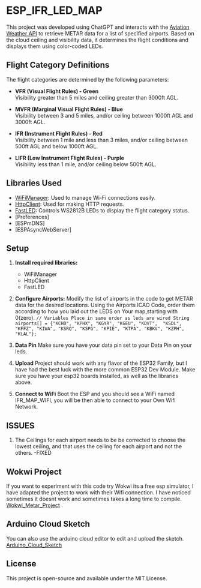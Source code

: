 # ESP_IFR_LED_MAP

This project was developed using ChatGPT and interacts with the [Aviation Weather API](https://aviationweather.gov/) to retrieve METAR data for a list of specified airports. Based on the cloud ceiling and visibility data, it determines the flight conditions and displays them using color-coded LEDs.

## Flight Category Definitions

The flight categories are determined by the following parameters:

- **VFR (Visual Flight Rules) - Green**  
  Visibility greater than 5 miles and ceiling greater than 3000ft AGL.

- **MVFR (Marginal Visual Flight Rules) - Blue**  
  Visibility between 3 and 5 miles, and/or ceiling between 1000ft AGL and 3000ft AGL.

- **IFR (Instrument Flight Rules) - Red**  
  Visibility between 1 mile and less than 3 miles, and/or ceiling between 500ft AGL and below 1000ft AGL.

- **LIFR (Low Instrument Flight Rules) - Purple**  
  Visibility less than 1 mile, and/or ceiling below 500ft AGL.

## Libraries Used

- [WiFiManager](https://github.com/tzapu/WiFiManager): Used to manage Wi-Fi connections easily.
- [HttpClient](https://github.com/amcewen/HttpClient): Used for making HTTP requests.
- [FastLED](https://github.com/FastLED/FastLED): Controls WS2812B LEDs to display the flight category status.
- [Preferences]
- [ESPmDNS]
- [ESPAsyncWebServer]
## Setup

1. **Install required libraries:**
   - WiFiManager
   - HttpClient
   - FastLED

2. **Configure Airports:**
   Modify the list of airports in the code to get METAR data for the desired locations. Using the Airports ICAO Code, order them according to how you laid out the LEDS on Your map,starting with 0(zero).
   `// Variables Place in same order as leds are wired
String airports[] = {"KCHD", "KPHX", "KGYR", "KGEU", "KDVT", 
                     "KSDL", "KFFZ", "KIWA", "KSRQ", "KSPG",
                     "KPIE", "KTPA", "KBKV", "KZPH", "KLAL"};`
5. **Data Pin**
  Make sure you have your data pin set to your Data Pin on your leds. 
6. **Upload**
  Project should work with any flavor of the ESP32 Family, but I have had the best luck with the more common ESP32 Dev Module. Make sure you have your esp32 boards installed, as well as the libraries above. 
7. **Connect to WiFi**
   Boot the ESP and you should see a WiFi named IFR_MAP_WIFI, you will be then able to connect to your Own Wifi Network.

## ISSUES 
1. The Ceilings for each airport needs to be be corrected to choose the lowest ceiling, and that uses the ceiling for each airport and not the others. -FIXED

## Wokwi Project 
If you want to experiment with this code try Wokwi its a free esp simulator, I have adapted the project to work with their Wifi connection. I have noticed sometimes it doesnt work and sometimes takes a long time to compile. [Wokwi_Metar_Project](https://wokwi.com/projects/418459180318780417) .

## Arduino Cloud Sketch
You can also use the arduino cloud editor to edit and upload the sketch. 
[Arduino_Cloud_Sketch](https://app.arduino.cc/sketches/994ec304-6f9b-4d0b-b816-7703e34aebc3?view-mode=preview)



## License

This project is open-source and available under the MIT License.
